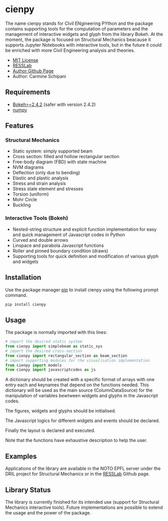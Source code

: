 # cienpy

The name cienpy stands for CIvil ENgineering PYthon and the package contains supporting tools for the computation of parameters and the management of interactive widgets and glyph from the library Bokeh.
At the moment, the package is focused on Structural Mechanics beacause it supports Jupyter Notebooks with interactive tools, but in the future it could be enriched with more Civil Engineering analysis and theories.

- [MIT License](https://choosealicense.com/licenses/mit/)
- [RESSLab](https://github.com/AlbanoCastroSousa/RESSPyLab)
- [Author Github Page](https://github.com/DonCammne)
- Author: Carmine Schipani


## Requirements

- [Bokeh>=2.4.2](https://pypi.org/project/bokeh/2.4.2/) (safer with version 2.4.2)
- [numpy](https://pypi.org/project/numpy/)

## Features

### Structural Mechanics
- Static system: simply supported beam
- Cross section: filled and hollow rectangular section
- Free-body diagram (FBD) with state machine
- NVM diagrams
- Deflection (only due to bending)
- Elastic and plastic analysis
- Stress and strain analysis
- Stress state element and stresses
- Torsion (uniform)
- Mohr Circle
- Buckling

### Interactive Tools (Bokeh)
- Nested-string structure and explicit function implementation for easy and quick management of Javascript codes in Python 
- Curved and double arrows
- Linspace and parabola Javascript functions
- Roller and pinned boundary condition (draws)
- Supporting tools for quick definition and modification of various glyph and widgets

## Installation

Use the package manager [pip](https://pip.pypa.io/en/stable/) to install cienpy using the following prompt command.

```bash
pip install cienpy
```

## Usage

The package is normally imported with this lines:

```python
# import the desired static system
from cienpy import simplebeam as static_sys
# import the desired cross-section
from cienpy import rectangular_section as beam_section
# import supporting modules for the visualisation implementation
from cienpy import models
from cienpy import javascriptcodes as js
```

A dictionary should be created with a specific format of arrays with one entry each and keynames that depend on the functions needed. This dictionary will be used as the main source (ColumnDataSource) for the manipulation of variables bewtween widgets and glyphs in the Javascript codes.

The figures, widgets and glyphs should be initialised. 

The Javascript logics for different widgets and events should be declared.

Finally the layout is declared and executed.

Note that the functions have exhaustive description to help the user.


## Examples

Applications of the library are available in the NOTO EPFL server under the DRIL project for Structural Mechanics or in the [RESSLab](https://github.com/AlbanoCastroSousa/RESSPyLab) Github page.

## Library Status

The library is currently finished for its intended use (support for Structural Mechanics interactive tools). Future implementations are possible to extend the usage and the power of the package. 
